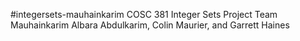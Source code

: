 #integersets-mauhainkarim
COSC 381 Integer Sets Project
Team Mauhainkarim
Albara Abdulkarim, Colin Maurier, and Garrett Haines
